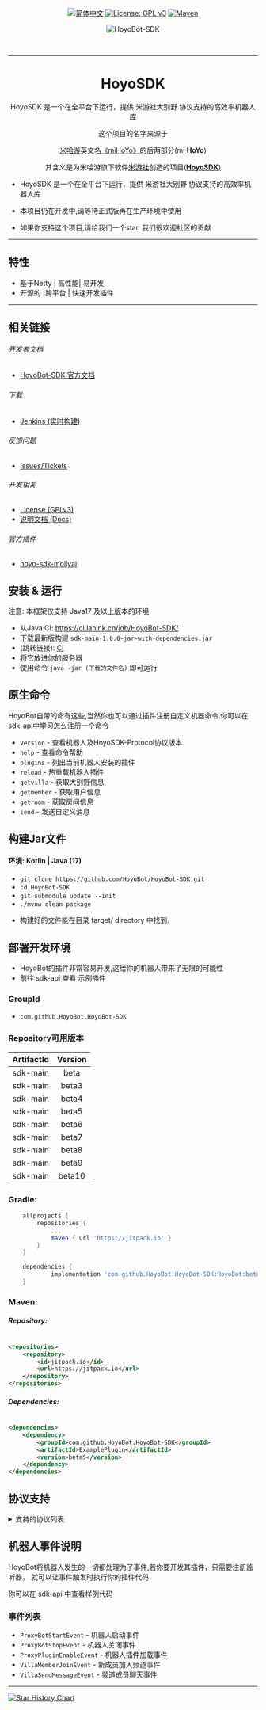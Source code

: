 <div align="center">

[![简体中文](https://img.shields.io/badge/简体中文-100%25-green?style=flat-square)](https://github.com/HoyoBot/HoyoBot-SDK/blob/main/README.md)
[![License: GPL v3](https://img.shields.io/badge/License-GPL%20v3-blue.svg?style=flat-square)](https://github.com/HoyoBot/HoyoBot-SDK/blob/main/LICENSE)
[![Maven](https://jitpack.io/v/HoyoBot/HoyoBot-SDK.svg)](https://jitpack.io/#HoyoBot/HoyoBot-SDK)

</div>


<div align="center">

![HoyoBot-SDK](https://socialify.git.ci/HoyoBot/HoyoBot-SDK/image?description=1&descriptionEditable=%E5%85%A8%E5%B9%B3%E5%8F%B0%E7%B1%B3%E6%B8%B8%E7%A4%BE%E5%A4%A7%E5%88%AB%E9%87%8E%E5%8D%8F%E8%AE%AE%E6%94%AF%E6%8C%81%E9%AB%98%E6%95%88%E7%8E%87%E6%9C%BA%E5%99%A8%E4%BA%BA%E5%BA%93&font=Jost&forks=1&issues=1&language=1&logo=https%3A%2F%2Favatars.githubusercontent.com%2Fu%2F138961612%3Fs%3D400%26u%3Dd484bee5b3297f446682d6ec90c6e8d07fc86759%26v%3D4&name=1&owner=1&pattern=Plus&pulls=1&stargazers=1&theme=Light)

</br>

----

# HoyoSDK

HoyoSDK 是一个在全平台下运行，提供 米游社大别野 协议支持的高效率机器人库

这个项目的名字来源于
<p><a href = "https://www.mihoyo.com/">米哈游</a>英文名<a href = "https://www.mihoyo.com/?page=product">《miHoYo》</a>的后两部分(mi <b>HoYo</b>)</p>
<p>其含义是为米哈游旗下软件<a href = "https://www.miyoushe.com/">米游社</a>创造的项目<a href = "https://github.com/HoyoBot/HoyoBot-SDK">(<b>HoyoSDK</b>)</a></p>


</div>

- HoyoSDK 是一个在全平台下运行，提供 米游社大别野 协议支持的高效率机器人库
- 本项目仍在开发中,请等待正式版再在生产环境中使用

- 如果你支持这个项目,请给我们一个star. 我们很欢迎社区的贡献

---------

## 特性

- 基于Netty | 高性能| 易开发
- 开源的 |跨平台 | 快速开发插件

---------

## 相关链接

###### 开发者文档

* [HoyoBot-SDK 官方文档](https://sdk.catrainbow.me)

###### 下载

* [Jenkins (实时构建)](https://ci.lanink.cn/job/HoyoBot-SDK/)

###### 反馈问题

* [Issues/Tickets](https://github.com/HoyoBot/HoyoBot-SDK/issues)

###### 开发相关

* [License (GPLv3)](https://github.com/HoyoBot/HoyoBot-SDK/blob/main/LICENSE)
* [说明文档 (Docs)](https://github.com/HoyoBot/HoyoBot-SDK/blob/main/docs/README.md)

###### 官方插件
* [hoyo-sdk-mollyai](https://github.com/HoyoBot/hoyo-sdk-mollyai)

## 安装 & 运行

注意: 本框架仅支持 Java17 及以上版本的环境

- 从Java CI: https://ci.lanink.cn/job/HoyoBot-SDK/
- 下载最新版构建 `sdk-main-1.0.0-jar-with-dependencies.jar`
- (跳转链接): [CI](https://ci.lanink.cn/job/HoyoBot-SDK/)
- 将它放进你的服务器
- 使用命令 `java -jar (下载的文件名)` 即可运行

## 原生命令

HoyoBot自带的命有这些,当然你也可以通过插件注册自定义机器命令.你可以在sdk-api中学习怎么注册一个命令

- `version` - 查看机器人及HoyoSDK-Protocol协议版本
- `help` - 查看命令帮助
- `plugins` - 列出当前机器人安装的插件
- `reload` - 热重载机器人插件
- `getvilla` - 获取大别野信息
- `getmember` - 获取用户信息
- `getroom` - 获取房间信息
- `send` - 发送自定义消息

## 构建Jar文件

#### 环境: Kotlin | Java (17)

- `git clone https://github.com/HoyoBot/HoyoBot-SDK.git`
- `cd HoyoBot-SDK`
- `git submodule update --init`
- `./mvnw clean package`

* 构建好的文件能在目录 target/ directory 中找到.

## 部署开发环境

- HoyoBot的插件非常容易开发,这给你的机器人带来了无限的可能性
- 前往 sdk-api 查看 示例插件

### GroupId

- `com.github.HoyoBot.HoyoBot-SDK`

### Repository可用版本

| ArtifactId | Version |
|:----------:|:-------:|
|  sdk-main  |  beta   |
|  sdk-main  |  beta3  |
|  sdk-main  |  beta4  |
|  sdk-main  |  beta5  |
|  sdk-main  |  beta6  |
|  sdk-main  |  beta7  |
|  sdk-main  |  beta8  |
|  sdk-main  |  beta9  |
|  sdk-main  |  beta10 |

### Gradle:

```gradle
	allprojects {
		repositories {
			...
			maven { url 'https://jitpack.io' }
		}
	}

	dependencies {
	        implementation 'com.github.HoyoBot.HoyoBot-SDK:HoyoBot:beta'
	}
```

### Maven:

##### Repository:

```xml

<repositories>
    <repository>
        <id>jitpack.io</id>
        <url>https://jitpack.io</url>
    </repository>
</repositories>
```

##### Dependencies:

```xml

<dependencies>
    <dependency>
        <groupId>com.github.HoyoBot.HoyoBot-SDK</groupId>
        <artifactId>ExamplePlugin</artifactId>
        <version>beta5</version>
    </dependency>
</dependencies>
```

## 协议支持

<details>

<summary>支持的协议列表</summary>

**米游社回调事件**

- 消息发送
- 图片发送
- 帖子发送
- 成员信息及列表获取
- 大别野信息及列表获取
- 踢除用户
- 消息回复
- 消息置顶
- 消息撤回

</details>

## 机器人事件说明

HoyoBot将机器人发生的一切都处理为了事件,若你要开发其插件，只需要注册监听器，
就可以让事件触发时执行你的插件代码

你可以在 sdk-api 中查看样例代码

### 事件列表

- `ProxyBotStartEvent` - 机器人启动事件
- `ProxyBotStopEvent` - 机器人关闭事件
- `ProxyPluginEnableEvent` - 机器人插件加载事件
- `VillaMemberJoinEvent` - 新成员加入频道事件
- `VillaSendMessageEvent` - 频道成员聊天事件

---------

[![Star History Chart](https://api.star-history.com/svg?repos=HoyoBot/HoyoBot-SDK&type=Date)](https://star-history.com/#HoyoBot/HoyoBot-SDK&Date)
